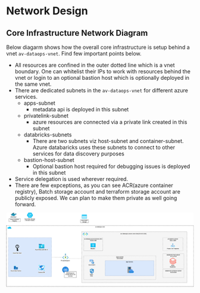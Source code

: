 # Network Design 

## Core Infrastructure Network Diagram
Below diagarm shows how the overall core infrastructure is setup behind a vnet `av-dataops-vnet`. Find few important points below.
* All resources are confined in the outer dotted line which is a vnet boundary. One can whitelist their IPs to work with resources behind the vnet or login to an optional bastion host which is optionally deployed in the same vnet.
* There are dedicated subnets in the `av-dataops-vnet` for different azure services.
    * apps-subnet
        * metadata api is deployed in this subnet
    * privatelink-subnet
        * azure resources are connected via a private link created in this subnet
    * databricks-subnets
        * There are two subnets viz host-subnet and container-subnet. Azure databaricks uses these subnets to connect to other services for data discovery purposes
    * bastion-host-subnet
        * Optional bastion host required for debugging issues is deployed in this subnet
* Service delegation is used wherever required.
* There are few expceptions, as you can see ACR(azure container registry), Batch storage account and terraform storage account are publicly exposed. We can plan to make them private as well going forward.

![network-design-avops](images/network-design.png)